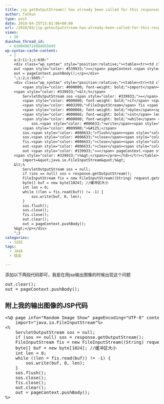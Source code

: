 ```yaml
---
title: jsp getOutputStream() has already been called for this response异常解决方法
author: fatkun
type: post
date: 2010-04-25T13:01:06+00:00
url: /2010/04/jsp-getoutputstream-has-already-been-called-for-this-response.html
views:
  - 10
duoshuo_thread_id:
  - 6300408724984955649
wp-syntax-cache-content:
  - |
    a:2:{i:1;s:638:"
    <div class="wp_syntax" style="position:relative;"><table><tr><td class="code"><pre class="java" style="font-family:monospace;">out.<span style="color: #006633;">clear</span><span style="color: #009900;">&#40;</span><span style="color: #009900;">&#41;</span><span style="color: #339933;">;</span>
    out <span style="color: #339933;">=</span> pageContext.<span style="color: #006633;">pushBody</span><span style="color: #009900;">&#40;</span><span style="color: #009900;">&#41;</span><span style="color: #339933;">;</span></pre></td></tr></table><p class="theCode" style="display:none;">out.clear();
    out = pageContext.pushBody();</p></div>
    ";i:2;s:5605:"
    <div class="wp_syntax" style="position:relative;"><table><tr><td class="code"><pre class="java" style="font-family:monospace;"><span style="color: #339933;">&lt;%</span>@ page info<span style="color: #339933;">=</span><span style="color: #0000ff;">&quot;Random Image Show&quot;</span> pageEncoding<span style="color: #339933;">=</span><span style="color: #0000ff;">&quot;UTF-8&quot;</span> contentType<span style="color: #339933;">=</span><span style="color: #0000ff;">&quot;image/jpg&quot;</span> autoFlush<span style="color: #339933;">=</span><span style="color: #0000ff;">&quot;true&quot;</span> buffer<span style="color: #339933;">=</span><span style="color: #0000ff;">&quot;16kb&quot;</span> session<span style="color: #339933;">=</span><span style="color: #0000ff;">&quot;false&quot;</span>
    	<span style="color: #000000; font-weight: bold;">import</span><span style="color: #339933;">=</span><span style="color: #0000ff;">&quot;java.io.FileInputStream&quot;</span><span style="color: #339933;">%&gt;</span>
    <span style="color: #339933;">&lt;%</span>
    	ServletOutputStream sos <span style="color: #339933;">=</span> <span style="color: #000066; font-weight: bold;">null</span><span style="color: #339933;">;</span>
    	<span style="color: #000000; font-weight: bold;">if</span> <span style="color: #009900;">&#40;</span>sos <span style="color: #339933;">==</span> <span style="color: #000066; font-weight: bold;">null</span><span style="color: #009900;">&#41;</span> sos <span style="color: #339933;">=</span> response.<span style="color: #006633;">getOutputStream</span><span style="color: #009900;">&#40;</span><span style="color: #009900;">&#41;</span><span style="color: #339933;">;</span>
    	<span style="color: #003399;">FileInputStream</span> fis <span style="color: #339933;">=</span> <span style="color: #000000; font-weight: bold;">new</span> <span style="color: #003399;">FileInputStream</span><span style="color: #009900;">&#40;</span><span style="color: #009900;">&#40;</span><span style="color: #003399;">String</span><span style="color: #009900;">&#41;</span> request.<span style="color: #006633;">getAttribute</span><span style="color: #009900;">&#40;</span><span style="color: #0000ff;">&quot;filename&quot;</span><span style="color: #009900;">&#41;</span><span style="color: #009900;">&#41;</span><span style="color: #339933;">;</span>
    	<span style="color: #000066; font-weight: bold;">byte</span><span style="color: #009900;">&#91;</span><span style="color: #009900;">&#93;</span> buf <span style="color: #339933;">=</span> <span style="color: #000000; font-weight: bold;">new</span> <span style="color: #000066; font-weight: bold;">byte</span><span style="color: #009900;">&#91;</span><span style="color: #cc66cc;">1024</span><span style="color: #009900;">&#93;</span><span style="color: #339933;">;</span> <span style="color: #666666; font-style: italic;">//缓冲区大小  </span>
    	<span style="color: #000066; font-weight: bold;">int</span> len <span style="color: #339933;">=</span> <span style="color: #cc66cc;">0</span><span style="color: #339933;">;</span>
    	<span style="color: #000000; font-weight: bold;">while</span> <span style="color: #009900;">&#40;</span><span style="color: #009900;">&#40;</span>len <span style="color: #339933;">=</span> fis.<span style="color: #006633;">read</span><span style="color: #009900;">&#40;</span>buf<span style="color: #009900;">&#41;</span><span style="color: #009900;">&#41;</span> <span style="color: #339933;">!=</span> <span style="color: #339933;">-</span><span style="color: #cc66cc;">1</span><span style="color: #009900;">&#41;</span> <span style="color: #009900;">&#123;</span>
    		sos.<span style="color: #006633;">write</span><span style="color: #009900;">&#40;</span>buf, <span style="color: #cc66cc;">0</span>, len<span style="color: #009900;">&#41;</span><span style="color: #339933;">;</span>
    	<span style="color: #009900;">&#125;</span>
    	sos.<span style="color: #006633;">flush</span><span style="color: #009900;">&#40;</span><span style="color: #009900;">&#41;</span><span style="color: #339933;">;</span>
    	sos.<span style="color: #006633;">close</span><span style="color: #009900;">&#40;</span><span style="color: #009900;">&#41;</span><span style="color: #339933;">;</span>
    	fis.<span style="color: #006633;">close</span><span style="color: #009900;">&#40;</span><span style="color: #009900;">&#41;</span><span style="color: #339933;">;</span>
    	out.<span style="color: #006633;">clear</span><span style="color: #009900;">&#40;</span><span style="color: #009900;">&#41;</span><span style="color: #339933;">;</span>
    	out <span style="color: #339933;">=</span> pageContext.<span style="color: #006633;">pushBody</span><span style="color: #009900;">&#40;</span><span style="color: #009900;">&#41;</span><span style="color: #339933;">;</span>
    <span style="color: #339933;">%&gt;</span></pre></td></tr></table><p class="theCode" style="display:none;">&lt;%@ page info=&quot;Random Image Show&quot; pageEncoding=&quot;UTF-8&quot; contentType=&quot;image/jpg&quot; autoFlush=&quot;true&quot; buffer=&quot;16kb&quot; session=&quot;false&quot;
    	import=&quot;java.io.FileInputStream&quot;%&gt;
    &lt;%
    	ServletOutputStream sos = null;
    	if (sos == null) sos = response.getOutputStream();
    	FileInputStream fis = new FileInputStream((String) request.getAttribute(&quot;filename&quot;));
    	byte[] buf = new byte[1024]; //缓冲区大小  
    	int len = 0;
    	while ((len = fis.read(buf)) != -1) {
    		sos.write(buf, 0, len);
    	}
    	sos.flush();
    	sos.close();
    	fis.close();
    	out.clear();
    	out = pageContext.pushBody();
    %&gt;</p></div>
    ";}
categories:
  - J2EE
tags:
  - JAVA
  - 错误

---
```

添加以下两段代码即可，我是在用jsp输出图像的时候出现这个问题
<pre escaped="true" lang="java">out.clear();
out = pageContext.pushBody();</pre>
## 附上我的输出图像的JSP代码

<pre escaped="true" lang="java">&lt;%@ page info="Random Image Show" pageEncoding="UTF-8" contentType="image/jpg" autoFlush="true" buffer="16kb" session="false"
	import="java.io.FileInputStream"%>
&lt;%
	ServletOutputStream sos = null;
	if (sos == null) sos = response.getOutputStream();
	FileInputStream fis = new FileInputStream((String) request.getAttribute("filename"));
	byte[] buf = new byte[1024]; //缓冲区大小  
	int len = 0;
	while ((len = fis.read(buf)) != -1) {
		sos.write(buf, 0, len);
	}
	sos.flush();
	sos.close();
	fis.close();
	out.clear();
	out = pageContext.pushBody();
%>

</pre>